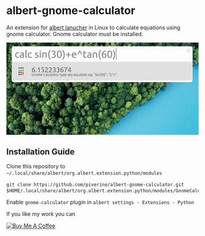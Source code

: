# albert-gnome-calculator
An extension for [albert lanucher](https://albertlauncher.github.io/) in Linux to calculate equations using gnome calculator. Gnome calculator must be installed.

![alt](screenshots/screenshot1.jpg)

## Installation Guide
Clone this repository to `~/.local/share/albert/org.albert.extension.python/modules`
```
git clone https://github.com/piverine/albert-gnome-calculator.git $HOME/.local/share/albert/org.albert.extension.python/modules/GnomeCalculator
```
Enable `gnome-calculator` plugin in `albert settings - Extensions - Python`

If you like my work you can

<a href="https://www.buymeacoffee.com/rohankumar3" target="_blank"><img src="https://www.buymeacoffee.com/assets/img/custom_images/orange_img.png" alt="Buy Me A Coffee" style="height: 41px !important;width: 174px !important;box-shadow: 0px 3px 2px 0px rgba(190, 190, 190, 0.5) !important;-webkit-box-shadow: 0px 3px 2px 0px rgba(190, 190, 190, 0.5) !important;" ></a>
